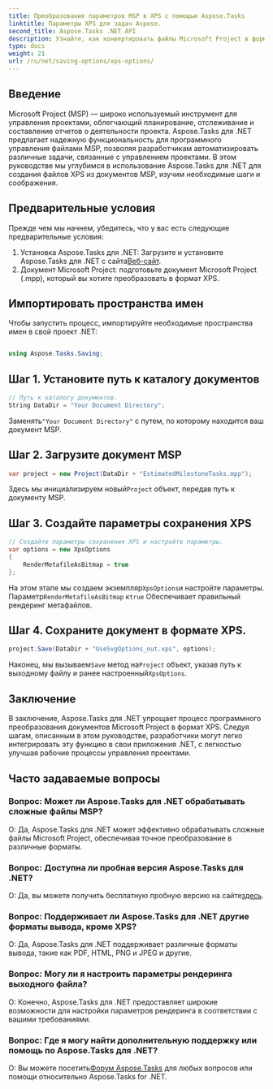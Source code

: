 ```yaml
---
title: Преобразование параметров MSP в XPS с помощью Aspose.Tasks
linktitle: Параметры XPS для задач Aspose.
second_title: Aspose.Tasks .NET API
description: Узнайте, как конвертировать файлы Microsoft Project в формат XPS с помощью Aspose.Tasks для .NET. Простая интеграция, надежная функциональность.
type: docs
weight: 21
url: /ru/net/saving-options/xps-options/
---
```

## Введение
Microsoft Project (MSP) — широко используемый инструмент для управления проектами, облегчающий планирование, отслеживание и составление отчетов о деятельности проекта. Aspose.Tasks для .NET предлагает надежную функциональность для программного управления файлами MSP, позволяя разработчикам автоматизировать различные задачи, связанные с управлением проектами. В этом руководстве мы углубимся в использование Aspose.Tasks для .NET для создания файлов XPS из документов MSP, изучим необходимые шаги и соображения.
## Предварительные условия
Прежде чем мы начнем, убедитесь, что у вас есть следующие предварительные условия:
1.  Установка Aspose.Tasks для .NET: Загрузите и установите Aspose.Tasks для .NET с сайта[Веб-сайт](https://releases.aspose.com/tasks/net/).
2. Документ Microsoft Project: подготовьте документ Microsoft Project (.mpp), который вы хотите преобразовать в формат XPS.

## Импортировать пространства имен
Чтобы запустить процесс, импортируйте необходимые пространства имен в свой проект .NET:
```csharp

using Aspose.Tasks.Saving;
```

## Шаг 1. Установите путь к каталогу документов
```csharp
// Путь к каталогу документов.
String DataDir = "Your Document Directory";
```
 Заменять`"Your Document Directory"` с путем, по которому находится ваш документ MSP.
## Шаг 2. Загрузите документ MSP
```csharp
var project = new Project(DataDir + "EstimatedMilestoneTasks.mpp");
```
 Здесь мы инициализируем новый`Project` объект, передав путь к документу MSP.
## Шаг 3. Создайте параметры сохранения XPS
```csharp
// Создайте параметры сохранения XPS и настройте параметры.
var options = new XpsOptions
{
    RenderMetafileAsBitmap = true
};
```
 На этом этапе мы создаем экземпляр`XpsOptions`и настройте параметры. Параметр`RenderMetafileAsBitmap` к`true` Обеспечивает правильный рендеринг метафайлов.
## Шаг 4. Сохраните документ в формате XPS.
```csharp
project.Save(DataDir + "UseSvgOptions_out.xps", options);
```
 Наконец, мы вызываем`Save` метод на`Project` объект, указав путь к выходному файлу и ранее настроенный`XpsOptions`.

## Заключение
В заключение, Aspose.Tasks для .NET упрощает процесс программного преобразования документов Microsoft Project в формат XPS. Следуя шагам, описанным в этом руководстве, разработчики могут легко интегрировать эту функцию в свои приложения .NET, с легкостью улучшая рабочие процессы управления проектами.
## Часто задаваемые вопросы
### Вопрос: Может ли Aspose.Tasks для .NET обрабатывать сложные файлы MSP?
О: Да, Aspose.Tasks для .NET может эффективно обрабатывать сложные файлы Microsoft Project, обеспечивая точное преобразование в различные форматы.
### Вопрос: Доступна ли пробная версия Aspose.Tasks для .NET?
 О: Да, вы можете получить бесплатную пробную версию на сайте[здесь](https://releases.aspose.com/).
### Вопрос: Поддерживает ли Aspose.Tasks для .NET другие форматы вывода, кроме XPS?
О: Да, Aspose.Tasks для .NET поддерживает различные форматы вывода, такие как PDF, HTML, PNG и JPEG и другие.
### Вопрос: Могу ли я настроить параметры рендеринга выходного файла?
О: Конечно, Aspose.Tasks для .NET предоставляет широкие возможности для настройки параметров рендеринга в соответствии с вашими требованиями.
### Вопрос: Где я могу найти дополнительную поддержку или помощь по Aspose.Tasks для .NET?
 О: Вы можете посетить[Форум Aspose.Tasks](https://forum.aspose.com/c/tasks/15) для любых вопросов или помощи относительно Aspose.Tasks for .NET.